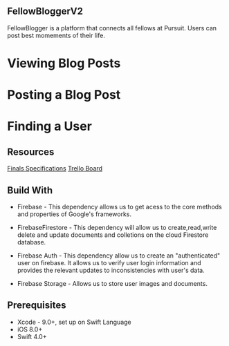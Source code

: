 ## FellowBloggerV2
FellowBlogger is a platform that connects all fellows at Pursuit. Users can post best momements of their life.

# Viewing Blog Posts
# Posting a Blog Post
# Finding a User

## Resources
[Finals Specifications](https://github.com/joinpursuit/Pursuit-Core-iOS-Unit6-CTA-FellowBloggerV2)
[Trello Board](https://trello.com/b/vST4yN44/fellowbloggerv2)

## Build With
* Firebase - This dependency allows us to get acess to the core methods and properties of Google's frameworks.

* FirebaseFirestore -  This dependency will allow us to create,read,write delete and update documents and colletions on the cloud Firestore database.

* Firebase Auth - This dependency allow us to create an "authenticated" user on firebase. It allows us to verify user login information and provides the relevant updates to inconsistencies with user's data. 

* Firebase Storage - Allows us to store user images and documents.

## Prerequisites
* Xcode - 9.0+, set up on Swift Language
* iOS 8.0+ 
* Swift 4.0+
